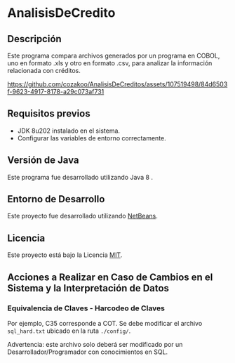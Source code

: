 # AnalisisDeCredito

## Descripción
Este programa compara archivos generados por un programa en COBOL, uno en formato .xls y otro en formato .csv, para analizar la información relacionada con créditos.

https://github.com/cozakoo/AnalisisDeCreditos/assets/107519498/84d6503f-9623-4917-8178-a29c073af731

## Requisitos previos
- JDK 8u202 instalado en el sistema.
- Configurar las variables de entorno correctamente.

## Versión de Java
Este programa fue desarrollado utilizando Java 8 .

## Entorno de Desarrollo
Este proyecto fue desarrollado utilizando [NetBeans](https://netbeans.org).

## Licencia
Este proyecto está bajo la Licencia [MIT](LICENSE).


## Acciones a Realizar en Caso de Cambios en el Sistema y la Interpretación de Datos

### Equivalencia de Claves - Harcodeo de Claves 
Por ejemplo, C35 corresponde a COT.
Se debe modificar el archivo `sql_hard.txt` ubicado en la ruta `./config/`.

Advertencia: este archivo solo deberá ser modificado por un Desarrollador/Programador con conocimientos en SQL.
